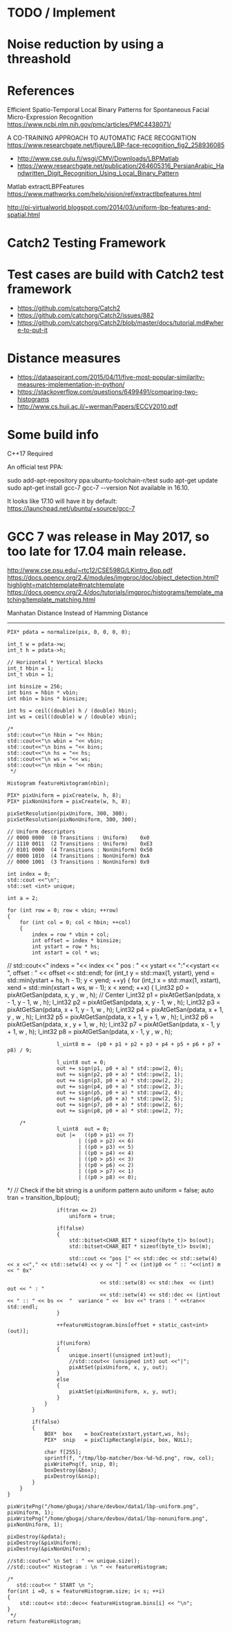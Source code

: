 # TODO / Implement

# Noise reduction by using a threashold

# References 

Efficient Spatio-Temporal Local Binary Patterns for Spontaneous Facial Micro-Expression Recognition
https://www.ncbi.nlm.nih.gov/pmc/articles/PMC4438071/


A CO-TRAINING APPROACH TO AUTOMATIC FACE RECOGNITION
https://www.researchgate.net/figure/LBP-face-recognition_fig2_258936085


* http://www.cse.oulu.fi/wsgi/CMV/Downloads/LBPMatlab
* https://www.researchgate.net/publication/264605316_PersianArabic_Handwritten_Digit_Recognition_Using_Local_Binary_Pattern

Matlab extractLBPFeatures
https://www.mathworks.com/help/vision/ref/extractlbpfeatures.html


http://pi-virtualworld.blogspot.com/2014/03/uniform-lbp-features-and-spatial.html

# Catch2 Testing Framework


# Test cases are build with Catch2 test framework

* https://github.com/catchorg/Catch2
* https://github.com/catchorg/Catch2/issues/882
* https://github.com/catchorg/Catch2/blob/master/docs/tutorial.md#where-to-put-it

# Distance measures

* https://dataaspirant.com/2015/04/11/five-most-popular-similarity-measures-implementation-in-python/
* https://stackoverflow.com/questions/6499491/comparing-two-histograms
* http://www.cs.huji.ac.il/~werman/Papers/ECCV2010.pdf

# Some build info

C++17 Required

An official test PPA:

sudo add-apt-repository ppa:ubuntu-toolchain-r/test
sudo apt-get update
sudo apt-get install gcc-7
gcc-7 --version
Not available in 16.10.

It looks like 17.10 will have it by default: https://launchpad.net/ubuntu/+source/gcc-7

GCC 7 was release in May 2017, so too late for 17.04 main release.
=======
http://www.cse.psu.edu/~rtc12/CSE598G/LKintro_6pp.pdf
https://docs.opencv.org/2.4/modules/imgproc/doc/object_detection.html?highlight=matchtemplate#matchtemplate
https://docs.opencv.org/2.4/doc/tutorials/imgproc/histograms/template_matching/template_matching.html


Manhatan Distance Instead of Hamming Distance

----------------------------------------------------------


    PIX* pdata = normalize(pix, 0, 0, 0, 0);

    int_t w = pdata->w;
    int_t h = pdata->h;

    // Horizontal * Vertical blocks
    int_t hbin = 1;
    int_t vbin = 1;

    int binsize = 256;
    int bins = hbin * vbin;
    int nbin = bins * binsize;

    int hs = ceil((double) h / (double) hbin);
    int ws = ceil((double) w / (double) vbin);

    /*
    std::cout<<"\n hbin = "<< hbin;
    std::cout<<"\n wbin = "<< vbin;
    std::cout<<"\n bins = "<< bins;
    std::cout<<"\n hs = "<< hs;
    std::cout<<"\n ws = "<< ws;
    std::cout<<"\n nbin = "<< nbin;
     */

    Histogram featureHistogram(nbin);

    PIX* pixUniform = pixCreate(w, h, 8);
    PIX* pixNonUniform = pixCreate(w, h, 8);

    pixSetResolution(pixUniform, 300, 300);
    pixSetResolution(pixNonUniform, 300, 300);

    // Uniform descriptors
    // 0000 0000  (0 Transitions : Uniform)    0x0
    // 1110 0011  (2 Transitions : Uniform)    0xE3
    // 0101 0000  (4 Transitions : NonUniform) 0x50
    // 0000 1010  (4 Transitions : NonUniform) 0xA
    // 0000 1001  (3 Transitions : NonUniform) 0x9

    int index = 0;
    std::cout <<"\n";
    std::set <int> unique;

    int a = 2;

    for (int row = 0; row < vbin; ++row)
    {
        for (int col = 0; col < hbin; ++col)
        {
            index = row * vbin + col;
            int offset = index * binsize;
            int ystart = row * hs;
            int xstart = col * ws;

//          std::cout<<" indexs = "<< index << " pos : " << ystart << ":"<<ystart << ", offset : " << offset << std::endl;
            for (int_t y =  std::max(1, ystart), yend = std::min(ystart + hs, h - 1); y < yend; ++y)
            {
                for (int_t x = std::max(1, xstart), xend = std::min(xstart + ws, w - 1); x < xend; ++x)
                {
                    l_int32 p0 = pixAtGetSan(pdata, x,     y    , w , h); // Center
                    l_int32 p1 = pixAtGetSan(pdata, x - 1, y - 1, w , h);
                    l_int32 p2 = pixAtGetSan(pdata, x,     y - 1, w , h);
                    l_int32 p3 = pixAtGetSan(pdata, x + 1, y - 1, w , h);
                    l_int32 p4 = pixAtGetSan(pdata, x + 1, y    , w , h);
                    l_int32 p5 = pixAtGetSan(pdata, x + 1, y + 1, w , h);
                    l_int32 p6 = pixAtGetSan(pdata, x    , y + 1, w , h);
                    l_int32 p7 = pixAtGetSan(pdata, x - 1, y + 1, w , h);
                    l_int32 p8 = pixAtGetSan(pdata, x - 1, y    , w , h);

                    l_uint8 m =  (p0 + p1 + p2 + p3 + p4 + p5 + p6 + p7 + p8) / 9;

                    l_uint8 out = 0;
                    out += sign(p1, p0 + a) * std::pow(2, 0);
                    out += sign(p2, p0 + a) * std::pow(2, 1);
                    out += sign(p3, p0 + a) * std::pow(2, 2);
                    out += sign(p4, p0 + a) * std::pow(2, 3);
                    out += sign(p5, p0 + a) * std::pow(2, 4);
                    out += sign(p6, p0 + a) * std::pow(2, 5);
                    out += sign(p7, p0 + a) * std::pow(2, 6);
                    out += sign(p8, p0 + a) * std::pow(2, 7);

        /*
                    l_uint8  out = 0;
                    out |=   ((p0 > p1) << 7)
                           | ((p0 > p2) << 6)
                           | ((p0 > p3) << 5)
                           | ((p0 > p4) << 4)
                           | ((p0 > p5) << 3)
                           | ((p0 > p6) << 2)
                           | ((p0 > p7) << 1)
                           | ((p0 > p8) << 0);
*/
                    // Check if the bit string is a uniform pattern
                    auto uniform = false;
                    auto tran = transition_lbp(out);

                    if(tran <= 2)
                        uniform = true;

                    if(false)
                    {
                        std::bitset<CHAR_BIT * sizeof(byte_t)> bs(out);
                        std::bitset<CHAR_BIT * sizeof(byte_t)> bsv(m);

                        std::cout << "pos [" << std::dec << std::setw(4) << x <<"," << std::setw(4) << y << "] " << (int)p0 << " :: "<<(int) m << " 0x"

                                  << std::setw(8) << std::hex  << (int) out << " : "
                                  << std::setw(4) << std::dec << (int)out << " :: " << bs <<  "  variance " <<  bsv <<" trans : " <<tran<< std::endl;
                    }

                    ++featureHistogram.bins[offset + static_cast<int>(out)];

                    if(uniform)
                    {
                        unique.insert((unsigned int)out);
                        //std::cout<< (unsigned int) out <<"|";
                        pixAtSet(pixUniform, x, y, out);
                    }
                    else
                    {
                        pixAtSet(pixNonUniform, x, y, out);
                    }
                }
            }

            if(false)
            {
                BOX*  box    = boxCreate(xstart,ystart,ws, hs);
                PIX*  snip   = pixClipRectangle(pix, box, NULL);

                char f[255];
                sprintf(f, "/tmp/lbp-matcher/box-%d-%d.png", row, col);
                pixWritePng(f, snip, 0);
                boxDestroy(&box);
                pixDestroy(&snip);
            }
        }
    }

    pixWritePng("/home/gbugaj/share/devbox/data1/lbp-uniform.png", pixUniform, 1);
    pixWritePng("/home/gbugaj/share/devbox/data1/lbp-nonuniform.png", pixNonUniform, 1);

    pixDestroy(&pdata);
    pixDestroy(&pixUniform);
    pixDestroy(&pixNonUniform);

    //std::cout<<" \n Set : " << unique.size();
    //std::cout<<" Histogram : \n " << featureHistogram;

    /*
       std::cout<< " START \n ";
    for(int i =0, s = featureHistogram.size; i< s; ++i)
    {
        std::cout<< std::dec<< featureHistogram.bins[i] << "\n";
    }
     */
    return featureHistogram;